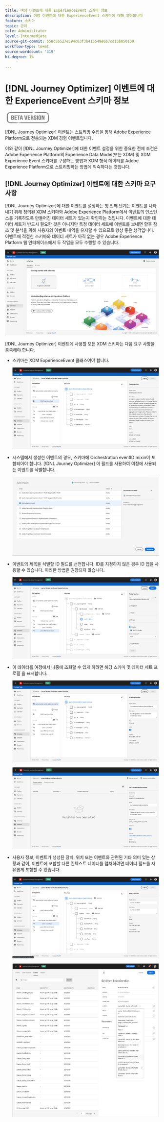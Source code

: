 ```yaml
---
title: 여정 이벤트에 대한 ExperienceEvent 스키마 정보
description: 여정 이벤트에 대한 ExperienceEvent 스키마에 대해 알아봅니다
feature: 스키마
topic: 관리
role: Administrator
level: Intermediate
source-git-commit: b58c5b527e594c03f3b415549e6b7cd15b050139
workflow-type: tm+mt
source-wordcount: '319'
ht-degree: 1%

---
```


# [!DNL Journey Optimizer] 이벤트에 대한 ExperienceEvent 스키마 정보

![](../assets/do-not-localize/badge.png)

[!DNL Journey Optimizer] 이벤트는 스트리밍 수집을 통해 Adobe Experience Platform으로 전송되는 XDM 경험 이벤트입니다.

이와 같이 [!DNL Journey Optimizer]에 대한 이벤트 설정을 위한 중요한 전제 조건은 Adobe Experience Platform의 Experience Data Model(또는 XDM) 및 XDM Experience Event 스키마를 구성하는 방법과 XDM 형식 데이터를 Adobe Experience Platform으로 스트리밍하는 방법에 익숙하다는 것입니다.

## [!DNL Journey Optimizer] 이벤트에 대한 스키마 요구 사항

[!DNL Journey Optimizer]에 대한 이벤트를 설정하는 첫 번째 단계는 이벤트를 나타내기 위해 정의된 XDM 스키마와 Adobe Experience Platform에서 이벤트의 인스턴스를 기록하도록 만들어진 데이터 세트가 있는지 확인하는 것입니다. 이벤트에 대한 데이터 세트가 반드시 필요한 것은 아니지만 특정 데이터 세트에 이벤트를 보내면 향후 참조 및 분석을 위해 사용자의 이벤트 내역을 유지할 수 있으므로 항상 좋은 생각입니다. 이벤트에 적절한 스키마와 데이터 세트가 아직 없는 경우 Adobe Experience Platform 웹 인터페이스에서 두 작업을 모두 수행할 수 있습니다.

![](../assets/schema1.png)

[!DNL Journey Optimizer] 이벤트에 사용할 모든 XDM 스키마는 다음 요구 사항을 충족해야 합니다.

* 스키마는 XDM ExperienceEvent 클래스여야 합니다.

   ![](../assets/schema2.png)

* 시스템에서 생성한 이벤트의 경우, 스키마에 Orchestration eventID mixin이 포함되어야 합니다. [!DNL Journey Optimizer] 이 필드를 사용하여 여정에 사용되는 이벤트를 식별합니다.

   ![](../assets/schema3.png)

* 이벤트의 제목을 식별할 ID 필드를 선언합니다. ID를 지정하지 않은 경우 ID 맵을 사용할 수 있습니다. 이러한 방법은 권장되지 않습니다.

   ![](../assets/schema4.png)

* 이 데이터를 여정에서 나중에 조회할 수 있게 하려면 해당 스키마 및 데이터 세트 프로필 을 표시합니다.

   ![](../assets/schema5.png)

   ![](../assets/schema6.png)

* 사용자 정보, 이벤트가 생성된 장치, 위치 또는 이벤트와 관련된 기타 의미 있는 상황과 같이, 이벤트에 포함할 다른 컨텍스트 데이터를 캡처하려면 데이터 필드를 자유롭게 포함할 수 있습니다.

   ![](../assets/schema7.png)

   ![](../assets/schema8.png)
